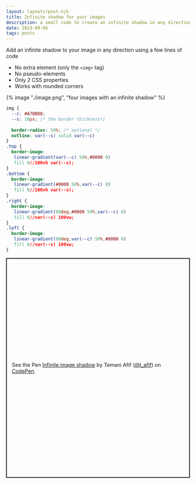 ```yaml
---
layout: layouts/post.njk
title: Infinite shadow for your images
description: a small code to create an infinite shadow in any direction
date: 2023-09-05
tags: posts
---
```


Add an infinite shadow to your image in any direction using a few lines of code
* No extra element (only the `<img>` tag)
* No pseudo-elements
* Only 2 CSS properties
* Works with rounded corners


{% image "./image.png", "four images with an infinite shadow" %}

```css
img {
  --c: #A7DBD8;
  --s: 10px; /* the border thickness*/
  
  border-radius: 50%; /* optional */
  outline: var(--s) solid var(--c)
}
.top {
  border-image: 
   linear-gradient(var(--c) 50%,#0000 0) 
   fill 0//100vh var(--s);
}
.bottom {
  border-image: 
   linear-gradient(#0000 50%,var(--c) 0) 
   fill 0//100vh var(--s);
}
.right {
  border-image: 
   linear-gradient(90deg,#0000 50%,var(--c) 0) 
   fill 0//var(--s) 100vw;
}
.left {
  border-image: 
   linear-gradient(90deg,var(--c) 50%,#0000 0) 
   fill 0//var(--s) 100vw;
}
```

<p class="codepen" data-height="600" data-default-tab="result" data-slug-hash="XWoNdGK" data-preview="true" data-user="t_afif" style="height: 600px; box-sizing: border-box; display: flex; align-items: center; justify-content: center; border: 2px solid; margin: 1em 0; padding: 1em;">
  <span>See the Pen <a href="https://codepen.io/t_afif/pen/XWoNdGK">
  Infinite image shadow</a> by Temani Afif (<a href="https://codepen.io/t_afif">@t_afif</a>)
  on <a href="https://codepen.io">CodePen</a>.</span>
</p>
<script async src="https://cpwebassets.codepen.io/assets/embed/ei.js"></script>

